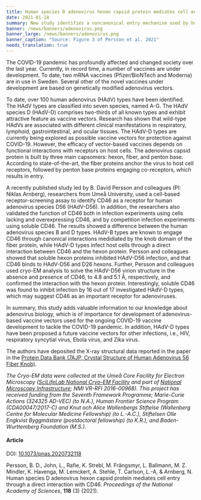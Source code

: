 ```yaml
---
title: Human species D adenovirus hexon capsid protein mediates cell entry through a direct interaction with CD46 # short
date: 2021-01-18
summary: New study identifies a noncanonical entry mechanism used by human adenoviruses, important for development of adenovirus-based vaccine vectors. The reported X-ray structural data was made available through the Protein Data Bank.
banner: /news/banners/adenovirus.png
banner_large: /news/banners/adenovirus.png
banner_caption: "Source: Figure 3 of Persson et al. 2021"
needs_translation: true
---
```


The COVID-19 pandemic has profoundly affected and changed society over the last year. Currently, in record time, a number of vaccines are under development. To date, two mRNA vaccines (Pfizer/BioNTech and Moderna) are in use in Sweden. Several other of the novel vaccines under development are based on genetically modified adenovirus vectors.

To date, over 100 human adenovirus (HAdV) types have been identified. The HAdV types are classified into seven species, named A-G. The HAdV species D (HAdV-D) comprises two-thirds of all known types and exhibit attractive feature as vaccine vectors. Research has shown that wild-type HAdVs are associated with different clinical manifestations in respiratory, lymphoid, gastrointestinal, and ocular tissues. The HAdV-D types are currently being explored as possible vaccine vectors for protection against COVID-19. However, the efficacy of vector-based vaccines depends on functional interactions with receptors on host cells. The adenovirus capsid protein is built by three main capsomers: hexon, fiber, and penton base. According to state-of-the-art, the fiber proteins anchor the virus to host cell receptors, followed by penton base proteins engaging co-receptors, which results in entry.  

A recently published study led by B. David Persson and colleagues (PI: Niklas Arnberg), researchers from Umeå University, used a cell-based receptor-screening assay to identify CD46 as a receptor for human adenovirus species D56 (HAdV-D56). In addition, the researchers also validated the function of CD46 both in infection experiments using cells lacking and overexpressing CD46, and by competition infection experiments using soluble CD46. The results showed a difference between the human adenovirus species B and D types. HAdV-B types are known to engage CD46 through canonical interactions medidiated by the knob domain of the fiber protein, while HAdV-D types infect host cells through a direct interaction between CD46 and the hexon protein. Persson and colleagues showed that soluble hexon proteins inhibited HAdV-D56 infection, and that CD46 binds to HAdV-D56 and D26 hexons. Further, Persson and colleagues used cryo-EM analysis to solve the HAdV-D56 virion structure in the absence and presence of CD46, to 4.8 and 5.1 Å, respectively, and confirmed the interaction with the hexon protein. Interestingly, soluble CD46 was found to inhibit infection by 16 out of 17 investigated HAdV-D types, which may suggest CD46 as an important receptor for adenoviruses.

In summary, this study adds valuable information to our knowledge about adenovirus biology, which is of importance for development of adenovirus-based vaccine vectors used for the ongoing COVID-19 vaccine development to tackle the COVID-19 pandemic. In addition, HAdV-D types have been proposed a future vaccine vectors for other infections, i.e., HIV, respiratory syncytial virus, Ebola virus, and Zika virus.

The authors have deposited the X-ray structural data reported in the paper in the [Protein Data Bank (7AJP, Crystal Structure of Human Adenovirus 56 Fiber Knob)](https://www.rcsb.org/structure/7AJP).

*The Cryo-EM data were collected at the Umeå Core Facility for Electron Microscopy ([SciLifeLab National Cryo-EM Facility](https://www.scilifelab.se/facilities/cryo-em/) and part of [National Microscopy Infrastructure](https://nmisweden.se/); NMI VR-RFI 2016-00968). This project has received funding from the Seventh Framework Programme; Marie-Curie Actions (324325 AD-VEC) (to N.A.), Human Frontier Science Program (CDA00047/2017-C) and Knut och Alice Wallenbergs Stiftelse (Wallenberg Centre for Molecular Medicine Fellowship) (to L.-A.C.), Stiftelsen Olle Engkvist Byggmästare (postdoctoral fellowship) (to K.R.), and Baden-Wurttemberg Foundation (M.S.).*

#### Article

DOI: [10.1073/pnas.2020732118](https://doi.org/10.1073/pnas.2020732118)

Persson, B. D., John, L., Rafie, K. Strebl, M. Frängsmyr, L. Ballmann, M. Z.  Mindler, K. Havenga, M. Lemckert, A. Stehle, T. Carlson, L.-A, & Arnberg, N. Human species D adenovirus hexon capsid protein mediates cell entry through a direct interaction with CD46. *Proceedings of the National Academy of Sciences*, **118** (3) (2021).

